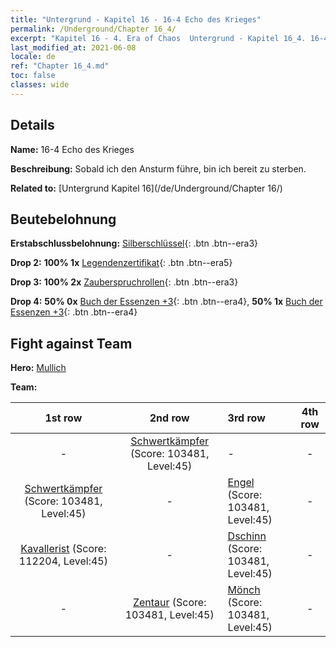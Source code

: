 ```yaml
---
title: "Untergrund - Kapitel 16 - 16-4 Echo des Krieges"
permalink: /Underground/Chapter 16_4/
excerpt: "Kapitel 16 - 4. Era of Chaos  Untergrund - Kapitel 16_4. 16-4 Echo des Krieges"
last_modified_at: 2021-06-08
locale: de
ref: "Chapter 16_4.md"
toc: false
classes: wide
---
```


## Details

 **Name:** 16-4 Echo des Krieges

 **Beschreibung:** Sobald ich den Ansturm führe, bin ich bereit zu sterben.

 **Related to:** [Untergrund Kapitel 16](/de/Underground/Chapter 16/)

## Beutebelohnung

 **Erstabschlussbelohnung:** [Silberschlüssel](/ItemsDE/con_693/){: .btn .btn--era3}

 **Drop 2:** **100% 1x** [Legendenzertifikat](/ItemsDE/mat_67/){: .btn .btn--era5}

 **Drop 3:** **100% 2x** [Zauberspruchrollen](/ItemsDE/con_694/){: .btn .btn--era3}

 **Drop 4:** **50% 0x** [Buch der Essenzen +3](/ItemsDE/mat_60/){: .btn .btn--era4}, **50% 1x** [Buch der Essenzen +3](/ItemsDE/mat_60/){: .btn .btn--era4}


## Fight against Team
 **Hero:** [Mullich](/de/heroes/Mullich/)

 **Team:**


  | 1st row | 2nd row | 3rd row | 4th row |
  |:----:|:----:|:----|:----:|
  | - | [Schwertkämpfer](/de/units/Swordsman/) (Score: 103481, Level:45)  | - | - |
  | [Schwertkämpfer](/de/units/Swordsman/) (Score: 103481, Level:45)  | - | [Engel](/de/units/Angel/) (Score: 103481, Level:45)  | - |
  | [Kavallerist](/de/units/Cavalier/) (Score: 112204, Level:45)  | - | [Dschinn](/de/units/Genie/) (Score: 103481, Level:45)  | - |
  | - | [Zentaur](/de/units/Centaur/) (Score: 103481, Level:45)  | [Mönch](/de/units/Monk/) (Score: 103481, Level:45)  | - |


